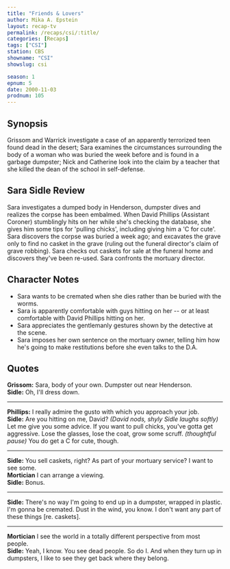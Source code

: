 ```yaml
---
title: "Friends & Lovers"
author: Mika A. Epstein
layout: recap-tv
permalink: /recaps/csi/:title/
categories: [Recaps]
tags: ["CSI"]
station: CBS
showname: "CSI"
showslug: csi

season: 1
epnum: 5
date: 2000-11-03
prodnum: 105  
---
```


## Synopsis

Grissom and Warrick investigate a case of an apparently terrorized teen found dead in the desert; Sara examines the circumstances surrounding the body of a woman who was buried the week before and is found in a garbage dumpster; Nick and Catherine look into the claim by a teacher that she killed the dean of the school in self-defense.

## Sara Sidle Review

Sara investigates a dumped body in Henderson, dumpster dives and realizes the corpse has been embalmed. When David Phillips (Assistant Coroner) stumblingly hits on her while she's checking the database, she gives him some tips for 'pulling chicks', including giving him a 'C for cute'. Sara discovers the corpse was buried a week ago; and excavates the grave only to find no casket in the grave (ruling out the funeral director's claim of grave robbing). Sara checks out caskets for sale at the funeral home and discovers they've been re-used. Sara confronts the mortuary director.

## Character Notes

* Sara wants to be cremated when she dies rather than be buried with the worms.  
* Sara is apparently comfortable with guys hitting on her -- or at least comfortable with David Phillips hitting on her.  
* Sara appreciates the gentlemanly gestures shown by the detective at the scene.  
* Sara imposes her own sentence on the mortuary owner, telling him how he's going to make restitutions before she even talks to the D.A.

## Quotes

**Grissom:** Sara, body of your own. Dumpster out near Henderson.  
**Sidle:** Oh, I'll dress down.  

- - -

**Phillips:** I really admire the gusto with which you approach your job.  
**Sidle:** Are you hitting on me, David? _(David nods, shyly_ _Sidle laughs softly)_ Let me give you some advice. If you want to pull chicks, you've gotta get aggressive. Lose the glasses, lose the coat, grow some scruff. _(thoughtful pause)_ You do get a C for cute, though.  

- - -

**Sidle:** You sell caskets, right? As part of your mortuary service? I want to see some.  
**Mortician** I can arrange a viewing.  
**Sidle:** Bonus.  

- - -

**Sidle:** There's no way I'm going to end up in a dumpster, wrapped in plastic. I'm gonna be cremated. Dust in the wind, you know. I don't want any part of these things [re. caskets].
  

- - -

**Mortician** I see the world in a totally different perspective from most people.  
**Sidle:** Yeah, I know. You see dead people. So do I. And when they turn up in dumpsters, I like to see they get back where they belong.

